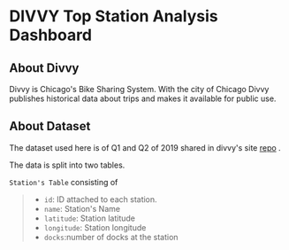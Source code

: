 # DIVVY Top Station Analysis Dashboard

## About Divvy

Divvy is Chicago's Bike Sharing System. With the city of Chicago Divvy publishes historical data about trips and makes it available for public use.

## About Dataset

The dataset used here is of Q1 and Q2 of 2019 shared in divvy's site [repo](https://www.divvybikes.com/system-data) .

The data is split into two tables.

```Station's Table``` consisting of

> * ```id```: ID attached to each station.
> * ```name```: Station's Name
> * ```latitude```: Station latitude
> * ```longitude```: Station longitude
> * ```docks```:number of docks at the station




